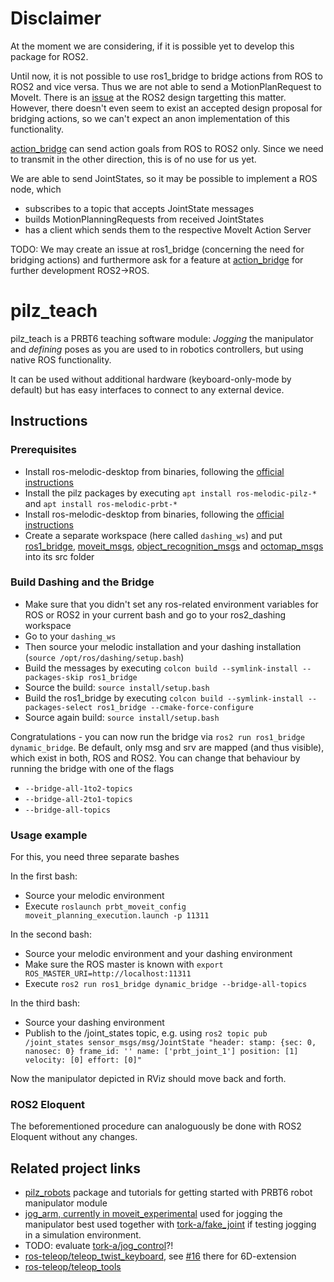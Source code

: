 # Disclaimer

At the moment we are considering, if it is possible yet to develop this package for ROS2.

Until now, it is not possible to use ros1_bridge to bridge actions from ROS to ROS2 and vice versa. Thus we are not able to send a MotionPlanRequest to MoveIt. There is an [issue](https://github.com/ros2/design/issues/195) at the ROS2 design targetting this matter. However, there doesn't even seem to exist an accepted design proposal for bridging actions, so we can't expect an anon implementation of this functionality.

[action_bridge](https://github.com/ipa-hsd/action_bridge) can send action goals from ROS to ROS2 only. Since we need to transmit in the other direction, this is of no use for us yet.

We are able to send JointStates, so it may be possible to implement a ROS node, which
- subscribes to a topic that accepts JointState messages
- builds MotionPlanningRequests from received JointStates
- has a client which sends them to the respective MoveIt Action Server

TODO: We may create an issue at ros1_bridge (concerning the need for bridging actions) and furthermore ask for a feature at [action_bridge](https://github.com/ipa-hsd/action_bridge) for further development ROS2->ROS.

# pilz_teach

pilz_teach is a PRBT6 teaching software module:
*Jogging* the manipulator and *defining* poses as you are used to in robotics controllers, but using native ROS functionality.

It can be used without additional hardware (keyboard-only-mode by default) but has easy interfaces to connect to any external device.

## Instructions

### Prerequisites

- Install ros-melodic-desktop from binaries, following the [official instructions](http://wiki.ros.org/melodic/Installation/Ubuntu)
- Install the pilz packages by executing `apt install ros-melodic-pilz-*` and `apt install ros-melodic-prbt-*`
- Install ros-melodic-desktop from binaries, following the [official instructions](https://index.ros.org/doc/ros2/Installation/Dashing/Linux-Install-Debians/)
- Create a separate workspace (here called `dashing_ws`) and put [ros1_bridge](https://github.com/ros2/ros1_bridge/tree/dashing
), [moveit_msgs](https://github.com/ros-planning/moveit_msgs/tree/ros2), [object_recognition_msgs](https://github.com/AcutronicRobotics/object_recognition_msgs) and [octomap_msgs](https://github.com/AcutronicRobotics/octomap_msgs) into its src folder

### Build Dashing and the Bridge

- Make sure that you didn't set any ros-related environment variables for ROS or ROS2 in your current bash and go to your ros2_dashing workspace
- Go to your `dashing_ws`
- Then source your melodic installation and your dashing installation (`source /opt/ros/dashing/setup.bash`)
- Build the messages by executing `colcon build --symlink-install --packages-skip ros1_bridge`
- Source the build: `source install/setup.bash`
- Build the ros1_bridge by executing `colcon build --symlink-install --packages-select ros1_bridge --cmake-force-configure`
- Source again build: `source install/setup.bash`

Congratulations - you can now run the bridge via `ros2 run ros1_bridge dynamic_bridge`. Be default, only msg and srv are mapped (and thus visible), which exist in both, ROS and ROS2. You can change that behaviour by running the bridge with one of the flags
- `--bridge-all-1to2-topics`
- `--bridge-all-2to1-topics`
- `--bridge-all-topics`

### Usage example

For this, you need three separate bashes

In the first bash:
- Source your melodic environment
- Execute `roslaunch prbt_moveit_config moveit_planning_execution.launch -p 11311`

In the second bash:
- Source your melodic environment and your dashing environment
- Make sure the ROS master is known with `export ROS_MASTER_URI=http://localhost:11311`
- Execute `ros2 run ros1_bridge dynamic_bridge --bridge-all-topics`

In the third bash:
- Source your dashing environment
- Publish to the /joint_states topic, e.g. using `ros2 topic pub /joint_states sensor_msgs/msg/JointState "header:
  stamp: {sec: 0, nanosec: 0}
  frame_id: ''
name: ['prbt_joint_1']
position: [1]
velocity: [0]
effort: [0]"`

Now the manipulator depicted in RViz should move back and forth.

### ROS2 Eloquent

The beforementioned procedure can analoguously be done with ROS2 Eloquent without any changes.

## Related project links
* [pilz_robots](http://wiki.ros.org/pilz_robots) package and tutorials for getting started with PRBT6 robot manipulator module
* [jog_arm, currently in moveit_experimental](https://github.com/ros-planning/moveit) used for jogging the manipulator
  best used together with
  [tork-a/fake_joint](https://github.com/tork-a/fake_joint) if testing jogging in a simulation environment.
* TODO: evaluate [tork-a/jog_control](https://github.com/tork-a/jog_control)?!
* [ros-teleop/teleop_twist_keyboard](https://github.com/ros-teleop/teleop_twist_keyboard/),
  see [#16](https://github.com/ros-teleop/teleop_twist_keyboard/pull/16) there for 6D-extension
* [ros-teleop/teleop_tools](https://github.com/ros-teleop/teleop_tools)
